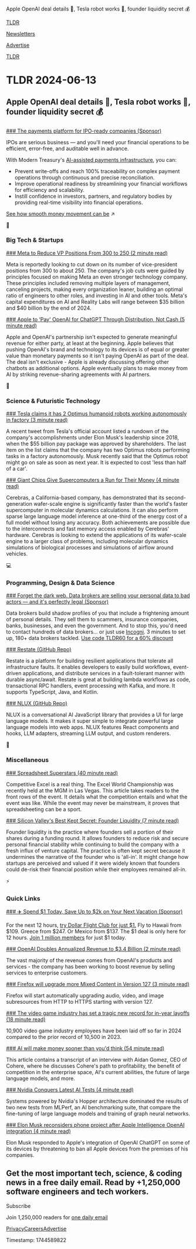 Apple OpenAI deal details 📱, Tesla robot works 🤖, founder liquidity secret 💰

[TLDR](/)

[Newsletters](/newsletters)

[Advertise](https://advertise.tldr.tech/)

[TLDR](/)

# TLDR 2024-06-13

## Apple OpenAI deal details 📱, Tesla robot works 🤖, founder liquidity secret 💰

### 

[### The payments platform for IPO-ready companies (Sponsor)](https://go.moderntreasury.com/3X4cR8x)

IPOs are serious business — and you'll need your financial operations to be efficient, error-free, and auditable well in advance.

With Modern Treasury's [AI-assisted payments infrastructure](https://go.moderntreasury.com/3X4cR8x), you can:

* Prevent write-offs and reach 100% traceability on complex payment operations through continuous and precise reconciliation.
* Improve operational readiness by streamlining your financial workflows for efficiency and scalability.
* Instill confidence in investors, partners, and regulatory bodies by providing real-time visibility into financial operations.

[See how smooth money movement can be](https://go.moderntreasury.com/3X4cR8x) ↗️

📱

### Big Tech & Startups

[### Meta to Reduce VP Positions From 300 to 250 (2 minute read)](https://www.pymnts.com/meta/2024/report-meta-to-reduce-vp-positions-from-300-to-250/?utm_source=tldrnewsletter)

Meta is reportedly looking to cut down on its number of vice-president positions from 300 to about 250. The company's job cuts were guided by principles focused on making Meta an even stronger technology company. These principles included removing multiple layers of management, canceling projects, making every organization leaner, building an optimal ratio of engineers to other roles, and investing in AI and other tools. Meta's capital expenditures on AI and Reality Labs will range between $35 billion and $40 billion by the end of 2024.

[### Apple to ‘Pay' OpenAI for ChatGPT Through Distribution, Not Cash (5 minute read)](https://www.bloomberg.com/news/articles/2024-06-12/apple-to-pay-openai-for-chatgpt-through-distribution-not-cash?accessToken=eyJhbGciOiJIUzI1NiIsInR5cCI6IkpXVCJ9.eyJzb3VyY2UiOiJTdWJzY3JpYmVyR2lmdGVkQXJ0aWNsZSIsImlhdCI6MTcxODIzODgyNSwiZXhwIjoxNzE4ODQzNjI1LCJhcnRpY2xlSWQiOiJTRVhOTjlUMEFGQjQwMCIsImJjb25uZWN0SWQiOiJFQTExNDNDNTM4NEE0RUY5QTg5RjJEN0IxMTg2MzcwOSJ9.Ger9daQzJU8oCPduPpYyIv09c-rH3LP0NnsfH5mYCSo&amp;utm_source=tldrnewsletter)

Apple and OpenAI's partnership isn't expected to generate meaningful revenue for either party, at least at the beginning. Apple believes that pushing OpenAI's brand and technology to its devices is of equal or greater value than monetary payments so it isn't paying OpenAI as part of the deal. The deal isn't exclusive - Apple is already discussing offering other chatbots as additional options. Apple eventually plans to make money from AI by striking revenue-sharing agreements with AI partners.

🚀

### Science & Futuristic Technology

[### Tesla claims it has 2 Optimus humanoid robots working autonomously in factory (3 minute read)](https://electrek.co/2024/06/12/tesla-2-optimus-humanoid-robots-working-autonomously-factory/?utm_source=tldrnewsletter)

A recent tweet from Tesla's official account listed a rundown of the company's accomplishments under Elon Musk's leadership since 2018, when the $55 billion pay package was approved by shareholders. The last item on the list claims that the company has two Optimus robots performing tasks in a factory autonomously. Musk recently said that the Optimus robot might go on sale as soon as next year. It is expected to cost 'less than half of a car'.

[### Giant Chips Give Supercomputers a Run for Their Money (4 minute read)](https://spectrum.ieee.org/cerebras-wafer-scale-engine?utm_source=tldrnewsletter)

Cerebras, a California-based company, has demonstrated that its second-generation wafer-scale engine is significantly faster than the world's faster supercomputer in molecular dynamics calculations. It can also perform sparse large language model inference at one-third of the energy cost of a full model without losing any accuracy. Both achievements are possible due to the interconnects and fast memory access enabled by Cerebras' hardware. Cerebras is looking to extend the applications of its wafer-scale engine to a larger class of problems, including molecular dynamics simulations of biological processes and simulations of airflow around vehicles.

💻

### Programming, Design & Data Science

[### Forget the dark web. Data brokers are selling your personal data to bad actors — and it's perfectly legal (Sponsor)](https://get.incogni.io/aff_c?offer_id=1151&amp;aff_id=16286&amp;utm_source=tldrnewsletter)

Data brokers build shadow profiles of you that include a frightening amount of personal details. They sell them to scammers, insurance companies, banks, businesses, and even the government. And to stop this, you'd need to contact hundreds of data brokers… or just use [Incogni](https://get.incogni.io/aff_c?offer_id=1151&aff_id=16286). 3 minutes to set up, 180+ data brokers tackled. [Use code TLDR60 for a 60% discount](https://get.incogni.io/aff_c?offer_id=1151&aff_id=16286)

[### Restate (GitHub Repo)](https://github.com/restatedev/restate?utm_source=tldrnewsletter)

Restate is a platform for building resilient applications that tolerate all infrastructure faults. It enables developers to easily build workflows, event-driven applications, and distribute services in a fault-tolerant manner with durable async/await. Restate is great at building lambda workflows as code, transactional RPC handlers, event processing with Kafka, and more. It supports TypeScript, Java, and Kotlin.

[### NLUX (GitHub Repo)](https://github.com/nlkitai/nlux?utm_source=tldrnewsletter)

NLUX is a conversational AI JavaScript library that provides a UI for large language models. It makes it super simple to integrate powerful large language models into web apps. NLUX features React components and hooks, LLM adapters, streaming LLM output, and custom renderers.

🎁

### Miscellaneous

[### Spreadsheet Superstars (40 minute read)](https://www.theverge.com/c/24133822/microsoft-excel-spreadsheet-competition-championship?utm_source=tldrnewsletter)

Competitive Excel is a real thing. The Excel World Championship was recently held at the MGM in Las Vegas. This article takes readers to the front rows of the event. It details what the competition entails and what the event was like. While the event may never be mainstream, it proves that spreadsheeting can be a sport.

[### Silicon Valley's Best Kept Secret: Founder Liquidity (7 minute read)](https://www.stefantheard.com/silicon-valleys-best-kept-secret-founder-liquidity/?utm_source=tldrnewsletter)

Founder liquidity is the practice where founders sell a portion of their shares during a funding round. It allows founders to reduce risk and secure personal financial stability while continuing to build the company with a fresh influx of venture capital. The practice is often kept secret because it undermines the narrative of the founder who is 'all-in'. It might change how startups are perceived and valued if it were widely known that founders could de-risk their financial position while their employees remained all-in.

⚡

### Quick Links

[### ✈️ Spend $1 Today, Save Up to $2k on Your Next Vacation (Sponsor)](https://app.dollarflightclub.com/signup/cheapflights4?utm_source=tldr)

For the next 12 hours, [try Dollar Flight Club for just $1.](https://links.tldrnewsletter.com/C5jjsn) Fly to Hawaii from $109. Greece from $247. Or Mexico from $137. The $1 deal is only here for 12 hours. [Join 1 million members](https://links.tldrnewsletter.com/C5jjsn) for just $1 today.

[### OpenAI Doubles Annualized Revenue to $3.4 Billion (2 minute read)](https://finance.yahoo.com/news/openai-doubles-annualized-revenue-3-232851705.html?utm_source=tldrnewsletter)

The vast majority of the revenue comes from OpenAI's products and services - the company has been working to boost revenue by selling services to enterprise customers.

[### Firefox will upgrade more Mixed Content in Version 127 (3 minute read)](https://blog.mozilla.org/security/2024/06/05/firefox-will-upgrade-more-mixed-content-in-version-127/?utm_source=tldrnewsletter)

Firefox will start automatically upgrading audio, video, and image subresources from HTTP to HTTPS starting with version 127.

[### The video game industry has set a tragic new record for in-year layoffs (18 minute read)](https://threadreaderapp.com/thread/1800912075171999884.html?utm_source=tldrnewsletter)

10,900 video game industry employees have been laid off so far in 2024 compared to the prior record of 10,500 in 2023.

[### AI will make money sooner than you'd think (54 minute read)](https://www.theverge.com/24173858/ai-cohere-aidan-gomez-money-revenue-llm-transformers-enterprise-stochastic-parrot?utm_source=tldrnewsletter)

This article contains a transcript of an interview with Aidan Gomez, CEO of Cohere, where he discusses Cohere's path to profitability, the benefit of competition in the enterprise space, AI's current abilities, the future of large language models, and more.

[### Nvidia Conquers Latest AI Tests (4 minute read)](https://spectrum.ieee.org/mlperf-nvidia-conquers?utm_source=tldrnewsletter)

Systems powered by Nvidia's Hopper architecture dominated the results of two new tests from MLPerf, an AI benchmarking suite, that compare the fine-tuning of large language models and training of graph neural networks.

[### Elon Musk reconsiders phone project after Apple Intelligence OpenAI integration (4 minute read)](https://www.teslarati.com/elon-musk-reconsiders-phone-apple-intelligence-openai-chatgpt-integration/?utm_source=tldrnewsletter)

Elon Musk responded to Apple's integration of OpenAI ChatGPT on some of its devices by threatening to ban all Apple devices from the premises of his companies.

## Get the most important tech, science, & coding news in a free daily email. Read by +1,250,000 software engineers and tech workers.

Subscribe

Join 1,250,000 readers for [one daily email](/api/latest/tech)

[Privacy](/privacy)[Careers](https://jobs.ashbyhq.com/tldr.tech)[Advertise](/tech/advertise)

Timestamp: 1744589822